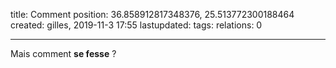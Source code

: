 title: Comment
position: 36.858912817348376, 25.513772300188464
created: gilles, 2019-11-3 17:55
lastupdated: 
tags: 
relations: 0

---

Mais comment **se fesse** ?